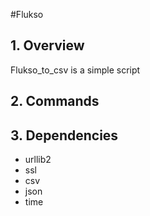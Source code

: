 #Flukso

## 1. Overview ##

Flukso_to_csv is a simple script 


## 2. Commands ##



## 3. Dependencies ##

 - urllib2 
 - ssl
 - csv
 - json
 - time

